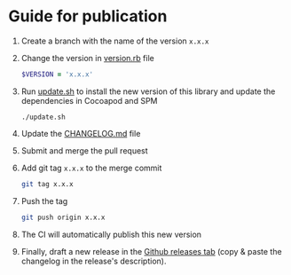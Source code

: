 # Guide for publication

1. Create a branch with the name of the version `x.x.x`

2. Change the version in [version.rb](version.rb) file
    ```ruby
    $VERSION = 'x.x.x'
    ```
3. Run [update.sh](update.sh) to install the new version of this library and update the dependencies in Cocoapod and SPM
    ```shell
    ./update.sh
    ```

4. Update the [CHANGELOG.md](CHANGELOG.md) file

5. Submit and merge the pull request

6. Add git tag `x.x.x` to the merge commit
    ```sh
    git tag x.x.x
    ```

7. Push the tag
    ```sh
    git push origin x.x.x
    ```

8. The CI will automatically publish this new version

9. Finally, draft a new release in the [Github releases tab](https://github.com/ReachFive/reachfive-ios/releases) (copy & paste the changelog in the release's description).
